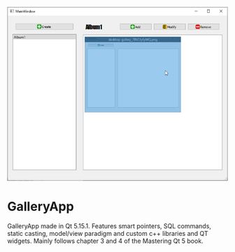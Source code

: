 ![gallery_app](https://raw.githubusercontent.com/Kemosalamy/GalleryApp/main/screenshot.png)

# GalleryApp
GalleryApp made in Qt 5.15.1. Features smart pointers, SQL commands, static casting, model/view paradigm and custom c++ libraries and QT widgets. Mainly follows chapter 3 and 4 of the Mastering Qt 5 book.